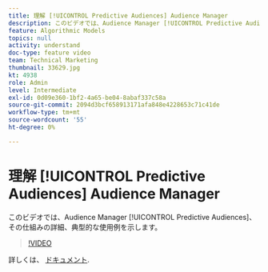 ```yaml
---
title: 理解 [!UICONTROL Predictive Audiences] Audience Manager
description: このビデオでは、Audience Manager [!UICONTROL Predictive Audiences]、その仕組みの詳細、典型的な使用例を示します。
feature: Algorithmic Models
topics: null
activity: understand
doc-type: feature video
team: Technical Marketing
thumbnail: 33629.jpg
kt: 4938
role: Admin
level: Intermediate
exl-id: 0d09e360-1bf2-4a65-be04-8abaf337c58a
source-git-commit: 2094d3bcf658913171afa848e4228653c71c41de
workflow-type: tm+mt
source-wordcount: '55'
ht-degree: 0%

---
```


# 理解 [!UICONTROL Predictive Audiences] Audience Manager

このビデオでは、Audience Manager [!UICONTROL Predictive Audiences]、その仕組みの詳細、典型的な使用例を示します。

>[!VIDEO](https://video.tv.adobe.com/v/33629/?quality=12)

詳しくは、 [ドキュメント](https://experienceleague.adobe.com/docs/audience-manager/user-guide/features/algorithmic-models/predictive-audiences/predictive-audiences.html).
